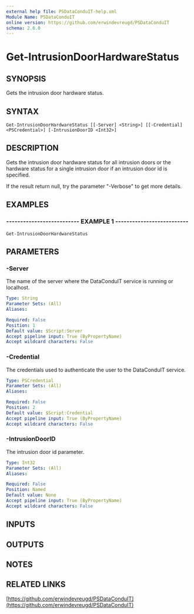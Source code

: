 ```yaml
---
external help file: PSDataConduIT-help.xml
Module Name: PSDataConduIT
online version: https://github.com/erwindevreugd/PSDataConduIT
schema: 2.0.0
---
```


# Get-IntrusionDoorHardwareStatus

## SYNOPSIS
Gets the intrusion door hardware status.

## SYNTAX

```
Get-IntrusionDoorHardwareStatus [[-Server] <String>] [[-Credential] <PSCredential>] [-IntrusionDoorID <Int32>]
```

## DESCRIPTION
Gets the intrusion door hardware status for all intrusion doors or the hardware status for a single intrusion door if an intrusion door id is specified. 

If the result return null, try the parameter "-Verbose" to get more details.

## EXAMPLES

### -------------------------- EXAMPLE 1 --------------------------
```
Get-IntrusionDoorHardwareStatus
```

## PARAMETERS

### -Server
The name of the server where the DataConduIT service is running or localhost.

```yaml
Type: String
Parameter Sets: (All)
Aliases: 

Required: False
Position: 1
Default value: $Script:Server
Accept pipeline input: True (ByPropertyName)
Accept wildcard characters: False
```

### -Credential
The credentials used to authenticate the user to the DataConduIT service.

```yaml
Type: PSCredential
Parameter Sets: (All)
Aliases: 

Required: False
Position: 2
Default value: $Script:Credential
Accept pipeline input: True (ByPropertyName)
Accept wildcard characters: False
```

### -IntrusionDoorID
The intrusion door id parameter.

```yaml
Type: Int32
Parameter Sets: (All)
Aliases: 

Required: False
Position: Named
Default value: None
Accept pipeline input: True (ByPropertyName)
Accept wildcard characters: False
```

## INPUTS

## OUTPUTS

## NOTES

## RELATED LINKS

[https://github.com/erwindevreugd/PSDataConduIT](https://github.com/erwindevreugd/PSDataConduIT)

